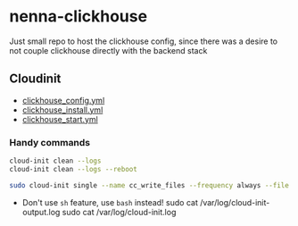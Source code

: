 # nenna-clickhouse

Just small repo to host the clickhouse config, since there was a desire
to not couple clickhouse directly with the backend stack

## Cloudinit

- [clickhouse_config.yml](iac/modules/clickhouse/cloudinit/clickhouse_config.yml)
- [clickhouse_install.yml](iac/modules/clickhouse/cloudinit/clickhouse_install.yml)
- [clickhouse_start.yml](iac/modules/clickhouse/cloudinit/clickhouse_start.yml)

### Handy commands

```bash
cloud-init clean --logs
cloud-init clean --logs --reboot
```

```bash
sudo cloud-init single --name cc_write_files --frequency always --file <filename>
```

- Don't use `sh` feature, use `bash` instead!
  sudo cat /var/log/cloud-init-output.log
  sudo cat /var/log/cloud-init.log
